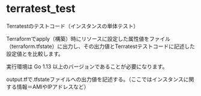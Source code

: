 # terratest_test
Terratestのテストコード（インスタンスの単体テスト）

Terraformでapply（構築）時にリソースに設定した属性値をファイル（terraform.tfstate）に出力し、その出力値とTerratestテストコードに記述した設定値とを比較します。　

実行環境は Go 1.13 以上のバージョンであることが必要になります。

output.tfで.tfstateファイルへの出力値を記述する。（ここではインスタンスに関する情報＝AMIやIPアドレスなど）
